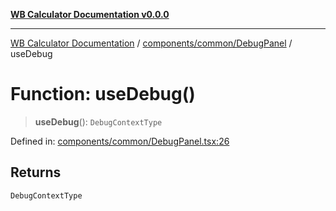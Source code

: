 [**WB Calculator Documentation v0.0.0**](../../../../README.md)

***

[WB Calculator Documentation](../../../../README.md) / [components/common/DebugPanel](../README.md) / useDebug

# Function: useDebug()

> **useDebug**(): `DebugContextType`

Defined in: [components/common/DebugPanel.tsx:26](https://github.com/MitrofanKaufman/unitcalc/blob/46369bebdb436c227fb4c58fb7e6af58af7c90ab/app/web/src/components/common/DebugPanel.tsx#L26)

## Returns

`DebugContextType`
